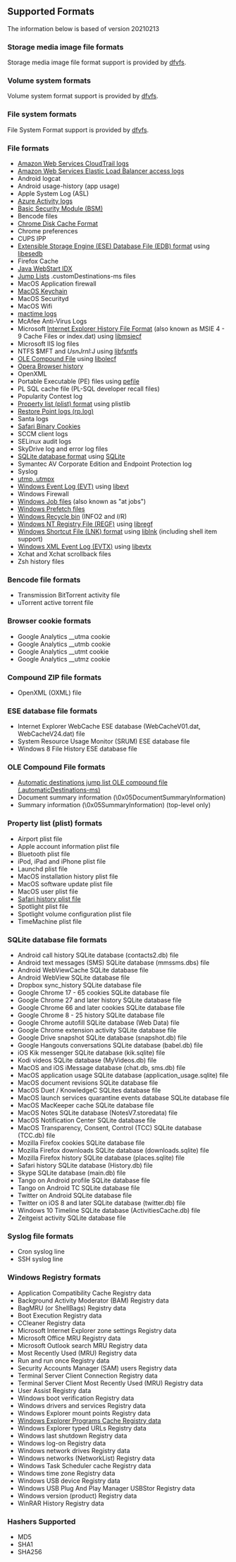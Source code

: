 ## Supported Formats

The information below is based of version 20210213

### Storage media image file formats

Storage media image file format support is provided by [dfvfs](https://dfvfs.readthedocs.io/en/latest/sources/Supported-formats.html#storage-media-types).

### Volume system formats

Volume system format support is provided by [dfvfs](https://dfvfs.readthedocs.io/en/latest/sources/Supported-formats.html#volume-systems).

### File system formats

File System Format support is provided by [dfvfs](https://dfvfs.readthedocs.io/en/latest/sources/Supported-formats.html#file-systems).

### File formats

* [Amazon Web Services CloudTrail logs](https://docs.aws.amazon.com/awscloudtrail/latest/userguide/cloudtrail-log-file-examples.html)
* [Amazon Web Services Elastic Load Balancer access logs](https://docs.aws.amazon.com/elasticloadbalancing/latest/application/load-balancer-access-logs.html#access-log-file-format)
* Android logcat
* Android usage-history (app usage)
* Apple System Log (ASL)
* [Azure Activity logs](https://docs.microsoft.com/en-us/azure/azure-monitor/essentials/activity-log)
* [Basic Security Module (BSM)](https://forensicswiki.xyz/wiki/index.php?title=Basic_Security_Module_(BSM)_file_format)
* Bencode files
* [Chrome Disk Cache Format](https://forensicswiki.xyz/wiki/index.php?title=Chrome_Disk_Cache_Format)
* Chrome preferences
* CUPS IPP
* [Extensible Storage Engine (ESE) Database File (EDB) format](https://forensicswiki.xyz/wiki/index.php?title=Extensible_Storage_Engine_(ESE)_Database_File_(EDB)_format) using [libesedb](https://github.com/libyal/libesedb)
* Firefox Cache
* [Java WebStart IDX](https://forensicswiki.xyz/wiki/index.php?title=Java)
* [Jump Lists](https://forensicswiki.xyz/wiki/index.php?title=Jump_Lists) .customDestinations-ms files
* MacOS Application firewall
* [MacOS Keychain](https://github.com/libyal/dtformats/blob/main/documentation/MacOS%20keychain%20database%20file%20format.asciidoc)
* MacOS Securityd
* MacOS Wifi
* [mactime logs](https://forensicswiki.xyz/wiki/index.php?title=Mactime)
* McAfee Anti-Virus Logs
* Microsoft [Internet Explorer History File Format](https://forensicswiki.xyz/wiki/index.php?title=Internet_Explorer_History_File_Format) (also known as MSIE 4 - 9 Cache Files or index.dat) using [libmsiecf](https://github.com/libyal/libmsiecf)
* Microsoft IIS log files
* NTFS $MFT and $UsnJrnl:$J using [libfsntfs](https://github.com/libyal/libfsntfs)
* [OLE Compound File](https://forensicswiki.xyz/wiki/index.php?title=OLE_Compound_File) using [libolecf](https://github.com/libyal/libolecf)
* [Opera Browser history](https://forensicswiki.xyz/wiki/index.php?title=Opera)
* OpenXML
* Portable Executable (PE) files using [pefile](https://github.com/erocarrera/pefile)
* PL SQL cache file (PL-SQL developer recall files)
* Popularity Contest log
* [Property list (plist) format](https://forensicswiki.xyz/wiki/index.php?title=Property_list_(plist)) using plistlib
* [Restore Point logs (rp.log)](https://github.com/libyal/dtformats/blob/main/documentation/Restore%20point%20formats.asciidoc)
* Santa logs
* [Safari Binary Cookies](https://github.com/libyal/dtformats/blob/main/documentation/Safari%20Cookies.asciidoc)
* SCCM client logs
* SELinux audit logs
* SkyDrive log and error log files
* [SQLite database format](https://forensicswiki.xyz/wiki/index.php?title=SQLite_database_format) using [SQLite](https://forensicswiki.xyz/wiki/index.php?title=SQLite)
* Symantec AV Corporate Edition and Endpoint Protection log
* Syslog
* [utmp, utmpx](https://github.com/libyal/dtformats/blob/main/documentation/Utmp%20login%20records%20format.asciidoc)
* [Windows Event Log (EVT)](https://forensicswiki.xyz/wiki/index.php?title=Windows_Event_Log_(EVT)) using [libevt](https://github.com/libyal/libevt)
* Windows Firewall
* [Windows Job files](https://forensicswiki.xyz/wiki/index.php?title=Windows_Job_File_Format) (also known as "at jobs")
* [Windows Prefetch files](https://forensicswiki.xyz/wiki/index.php?title=Windows_Prefetch_File_Format)
* [Windows Recycle bin](https://forensicswiki.xyz/wiki/index.php?title=Windows#Recycle_Bin) (INFO2 and $I/$R)
* [Windows NT Registry File (REGF)](https://forensicswiki.xyz/wiki/index.php?title=Windows_NT_Registry_File_(REGF)) using [libregf](https://github.com/libyal/libregf)
* [Windows Shortcut File (LNK) format](https://forensicswiki.xyz/wiki/index.php?title=LNK) using [liblnk](https://github.com/libyal/liblnk) (including shell item support)
* [Windows XML Event Log (EVTX)](https://forensicswiki.xyz/wiki/index.php?title=Windows_XML_Event_Log_(EVTX)) using [libevtx](https://github.com/libyal/libevtx)
* Xchat and Xchat scrollback files
* Zsh history files

### Bencode file formats

* Transmission BitTorrent activity file
* uTorrent active torrent file

### Browser cookie formats

* Google Analytics __utma cookie
* Google Analytics __utmb cookie
* Google Analytics __utmt cookie
* Google Analytics __utmz cookie

### Compound ZIP file formats

* OpenXML (OXML) file

### ESE database file formats

* Internet Explorer WebCache ESE database (WebCacheV01.dat, WebCacheV24.dat) file
* System Resource Usage Monitor (SRUM) ESE database file
* Windows 8 File History ESE database file

### OLE Compound File formats

* [Automatic destinations jump list OLE compound file (.automaticDestinations-ms)](https://forensicswiki.xyz/wiki/index.php?title=Jump_Lists)
* Document summary information (\0x05DocumentSummaryInformation)
* Summary information (\0x05SummaryInformation) (top-level only)

### Property list (plist) formats

* Airport plist file
* Apple account information plist file
* Bluetooth plist file
* iPod, iPad and iPhone plist file
* Launchd plist file
* MacOS installation history plist file
* MacOS software update plist file
* MacOS user plist file
* [Safari history plist file](https://forensicswiki.xyz/wiki/index.php?title=Apple_Safari)
* Spotlight plist file
* Spotlight volume configuration plist file
* TimeMachine plist file

### SQLite database file formats

* Android call history SQLite database (contacts2.db) file
* Android text messages (SMS) SQLite database (mmssms.dbs) file
* Android WebViewCache SQLite database file
* Android WebView SQLite database file
* Dropbox sync_history SQLite database file
* Google Chrome 17 - 65 cookies SQLite database file
* Google Chrome 27 and later history SQLite database file
* Google Chrome 66 and later cookies SQLite database file
* Google Chrome 8 - 25 history SQLite database file
* Google Chrome autofill SQLite database (Web Data) file
* Google Chrome extension activity SQLite database file
* Google Drive snapshot SQLite database (snapshot.db) file
* Google Hangouts conversations SQLite database (babel.db) file
* iOS Kik messenger SQLite database (kik.sqlite) file
* Kodi videos SQLite database (MyVideos.db) file
* MacOS and iOS iMessage database (chat.db, sms.db) file
* MacOS application usage SQLite database (application_usage.sqlite) file
* MacOS document revisions SQLite database file
* MacOS Duet / KnowledgeC SQLites database file
* MacOS launch services quarantine events database SQLite database file
* MacOS MacKeeper cache SQLite database file
* MacOS Notes SQLite database (NotesV7.storedata) file
* MacOS Notification Center SQLite database file
* MacOS Transparency, Consent, Control (TCC) SQLite database (TCC.db) file
* Mozilla Firefox cookies SQLite database file
* Mozilla Firefox downloads SQLite database (downloads.sqlite) file
* Mozilla Firefox history SQLite database (places.sqlite) file
* Safari history SQLite database (History.db) file
* Skype SQLite database (main.db) file
* Tango on Android profile SQLite database file
* Tango on Android TC SQLite database file
* Twitter on Android SQLite database file
* Twitter on iOS 8 and later SQLite database (twitter.db) file
* Windows 10 Timeline SQLite database (ActivitiesCache.db) file
* Zeitgeist activity SQLite database file

### Syslog file formats

* Cron syslog line
* SSH syslog line

### Windows Registry formats

* Application Compatibility Cache Registry data
* Background Activity Moderator (BAM) Registry data
* BagMRU (or ShellBags) Registry data
* Boot Execution Registry data
* CCleaner Registry data
* Microsoft Internet Explorer zone settings Registry data
* Microsoft Office MRU Registry data
* Microsoft Outlook search MRU Registry data
* Most Recently Used (MRU) Registry data
* Run and run once Registry data
* Security Accounts Manager (SAM) users Registry data
* Terminal Server Client Connection Registry data
* Terminal Server Client Most Recently Used (MRU) Registry data
* User Assist Registry data
* Windows boot verification Registry data
* Windows drivers and services Registry data
* Windows Explorer mount points Registry data
* [Windows Explorer Programs Cache Registry data](https://winreg-kb.readthedocs.io/en/latest/sources/explorer-keys/Program-cache.html)
* Windows Explorer typed URLs Registry data
* Windows last shutdown Registry data
* Windows log-on Registry data
* Windows network drives Registry data
* Windows networks (NetworkList) Registry data
* Windows Task Scheduler cache Registry data
* Windows time zone Registry data
* Windows USB device Registry data
* Windows USB Plug And Play Manager USBStor Registry data
* Windows version (product) Registry data
* WinRAR History Registry data

### Hashers Supported

* MD5
* SHA1
* SHA256
